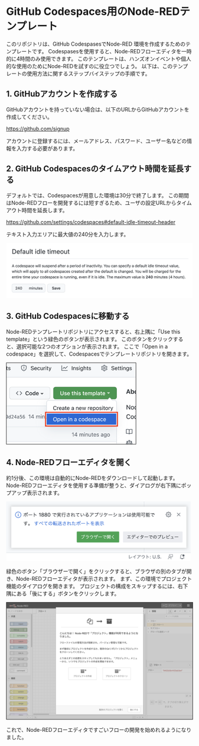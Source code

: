 # GitHub Codespaces用のNode-REDテンプレート

このリポジトリは、GitHub CodespasesでNode-RED 環境を作成するためのテンプレートです。
Codespasesを使用すると、Node-REDフローエディタを一時的に4時間のみ使用できます。
このテンプレートは、ハンズオンイベントや個人的な使用のためにNode-REDを試すのに役立つでしょう。
以下は、このテンプレートの使用方法に関するステップバイステップの手順です。

## 1. GitHubアカウントを作成する

GitHubアカウントを持っていない場合は、以下のURLからGitHubアカウントを作成してください。

https://github.com/signup
   
アカウントに登録するには、メールアドレス、パスワード、ユーザー名などの情報を入力する必要があります。

## 2. GitHub Codespacesのタイムアウト時間を延長する

デフォルトでは、Codespacesが用意した環境は30分で終了します。
この期間はNode-REDフローを開発するには短すぎるため、ユーザの設定URLからタイムアウト時間を延長します。

https://github.com/settings/codespaces#default-idle-timeout-header

テキスト入力エリアに最大値の240分を入力します。

<kbd><img width="640" src="images/default-idle-timeout.png"></kbd>

## 3. GitHub Codespacesに移動する

Node-REDテンプレートリポジトリにアクセスすると、右上隅に「Use this template」という緑色のボタンが表示されます。
このボタンをクリックすると、選択可能な2つのオプションが表示されます。
ここで「Open in a codespace」を選択して、Codespacesでテンプレートリポジトリを開きます。

<img width="350" border="1" src="images/open-codespaces.png">

## 4. Node-REDフローエディタを開く

約1分後、この環境は自動的にNode-REDをダウンロードして起動します。
Node-REDフローエディタを使用する準備が整うと、ダイアログが右下隅にポップアップ表示されます。

<img width="500" src="images/open-in-browser_ja.png">

緑色のボタン「ブラウザーで開く」をクリックすると、ブラウザの別のタブが開き、Node-REDフローエディタが表示されます。
まず、この環境でプロジェクト機能のダイアログを開きます。
プロジェクトの構成をスキップするには、右下隅にある「後にする」ボタンをクリックします。

<img width="900" border="1" src="images/flow-editor_ja.png">

これで、Node-REDフローエディタですごいフローの開発を始めれるようになりました。
